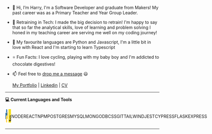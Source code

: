 - 👋 Hi, I’m Harry, I'm a Software Developer and graduate from Makers! My past career was as a Primary Teacher and Year Group Leader.
- 👀 Retraining in Tech: I made the big decision to retrain! I'm happy to say that so far the analytical skills, love of learning and problem solving I honed in my teaching career are serving me well on my coding journey! 
- 🌱 My favourite languages are Python and Javascript, I'm a little bit in love with React and I'm starting to learn Typescript
- ⭐️ Fun Facts: I love cycling, playing with my baby boy and I'm addicted to chocolate digestives!
- 📫 Feel free to [drop me a message](mailto:hjtrhodes@gmail.com) 😃

   [My Portfolio](https://hrhodes.co.uk)   |   [Linkedin](https://www.linkedin.com/in/harry-rhodes851b3663)   |   [CV](https://docs.google.com/document/d/1WDQ-0gyIWZ4Quz8XPf9fVCJSYeT4G6iH9QUZh5Qx7nI/edit?usp=sharing)
---

**💻 Current Languages and Tools**

<div style="display: flex; align-items: center;">
   
   <span title="Python">
       <img src="https://github.com/vscode-icons/vscode-icons/blob/master/icons/file_type_python.svg" alt="Python Logo" width="50" height="50" style="margin-right: 10px;" />
   </span>

   <span title="JavaScript">
       <img src="https://github.com/vscode-icons/vscode-icons/blob/master/icons/file_type_js_official.svg" alt="Javascript Logo" width="50" height="50" style="margin-right: 10px;" />
   </span>
   
   NODE

   REACT

   NPM

   <br />

   POSTGRES

   MYSQL

   MONGODB

   CSS

   GIT

   <br />

   TAILWIND

   JEST

   CYPRESS

   FLASK

   EXPRESS
   
</div>

---



